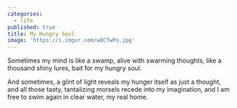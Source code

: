 ```yaml
---
categories:
  - life
published: true
title: My Hungry Soul
image: 'https://i.imgur.com/w8CTwPo.jpg'
---
```

Sometimes my mind
is like a swamp,
alive with swarming thoughts,
like a thousand shiny lures,
bait for my hungry soul.

And sometimes,
a glint of light
reveals my hunger itself 
as just a thought,
and all those tasty,
tantalizing morsels
recede into my imagination,
and I am free to swim again
in clear water,
my real home.
